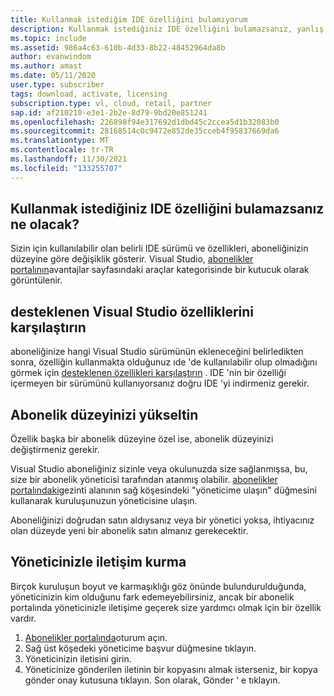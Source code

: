 ```yaml
---
title: Kullanmak istediğim IDE özelliğini bulamıyorum
description: Kullanmak istediğiniz IDE özelliğini bulamazsanız, yanlış Visual Studio sürümünü kullanıyor olabilirsiniz
ms.topic: include
ms.assetid: 986a4c63-610b-4d33-8b22-48452964da8b
author: evanwindom
ms.author: amast
ms.date: 05/11/2020
user.type: subscriber
tags: download, activate, licensing
subscription.type: vl, cloud, retail, partner
sap.id: af210210-e3e1-2b2e-8d79-9bd20e851241
ms.openlocfilehash: 226898f94e317692d1dbd45c2ccea5d1b32083b0
ms.sourcegitcommit: 28168514c0c9472e852de35cceb4f95837669da6
ms.translationtype: MT
ms.contentlocale: tr-TR
ms.lasthandoff: 11/30/2021
ms.locfileid: "133255707"
---
```

## <a name="what-if-you-cant-find-the-ide-feature-you-want-to-use"></a>Kullanmak istediğiniz IDE özelliğini bulamazsanız ne olacak? 

Sizin için kullanılabilir olan belirli IDE sürümü ve özellikleri, aboneliğinizin düzeyine göre değişiklik gösterir. Visual Studio, [abonelikler portalının](https://my.visualstudio.com/benefits)avantajlar sayfasındaki araçlar kategorisinde bir kutucuk olarak görüntülenir. 

## <a name="compare-supported-visual-studio-features"></a>desteklenen Visual Studio özelliklerini karşılaştırın 

aboneliğinize hangi Visual Studio sürümünün ekleneceğini belirledikten sonra, özelliğin kullanmakta olduğunuz ıde 'de kullanılabilir olup olmadığını görmek için [desteklenen özellikleri karşılaştırın](https://visualstudio.microsoft.com/vs/compare/) . IDE 'nin bir özelliği içermeyen bir sürümünü kullanıyorsanız doğru IDE 'yi indirmeniz gerekir. 

## <a name="upgrade-your-subscription-level"></a>Abonelik düzeyinizi yükseltin  

Özellik başka bir abonelik düzeyine özel ise, abonelik düzeyinizi değiştirmeniz gerekir.  

Visual Studio aboneliğiniz sizinle veya okulunuzda size sağlanmışsa, bu, size bir abonelik yöneticisi tarafından atanmış olabilir. [abonelikler portalındaki](https://my.visualstudio.com/benefits)gezinti alanının sağ köşesindeki "yöneticime ulaşın" düğmesini kullanarak kuruluşunuzun yöneticisine ulaşın.  

Aboneliğinizi doğrudan satın aldıysanız veya bir yönetici yoksa, ihtiyacınız olan düzeyde yeni bir abonelik satın almanız gerekecektir.  

## <a name="how-to-contact-your-admin"></a>Yöneticinizle iletişim kurma 

Birçok kuruluşun boyut ve karmaşıklığı göz önünde bulundurulduğunda, yöneticinizin kim olduğunu fark edemeyebilirsiniz, ancak bir abonelik portalında yöneticinizle iletişime geçerek size yardımcı olmak için bir özellik vardır. 

1. [Abonelikler portalında](https://my.visualstudio.com/benefits)oturum açın.  
1. Sağ üst köşedeki yöneticime başvur düğmesine tıklayın. 
1. Yöneticinizin iletisini girin. 
1. Yöneticinize gönderilen iletinin bir kopyasını almak isterseniz, bir kopya gönder onay kutusuna tıklayın. Son olarak, Gönder ' e tıklayın.